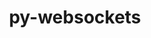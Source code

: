 ---
title: "py-websockets"
layout: cache
categories: [package, develop]
meta: {"versions": ["10.4"], "compilers": ["gcc@=11.3.0"], "oss": ["ubuntu22.04"], "platforms": ["linux"], "targets": ["x86_64_v3"], "stacks": ["ml-linux-x86_64-cpu", "ml-linux-x86_64-cuda"], "num_specs": 3, "num_specs_by_stack": {"ml-linux-x86_64-cuda": 3, "ml-linux-x86_64-cpu": 3}}
spec_details: [{"hash": "23nryp6tcrb2wcpxtyv3qnsdhfj6hkru", "compiler": "gcc@=11.3.0", "versions": ["10.4"], "os": "ubuntu22.04", "platform": "linux", "target": "x86_64_v3", "variants": ["build_system=python_pip"], "stacks": ["ml-linux-x86_64-cuda", "ml-linux-x86_64-cpu"], "size": "-", "tarball": "https://binaries.spack.io/develop/build_cache/linux-ubuntu22.04-x86_64_v3/gcc-11.3.0/py-websockets-10.4/linux-ubuntu22.04-x86_64_v3-gcc-11.3.0-py-websockets-10.4-23nryp6tcrb2wcpxtyv3qnsdhfj6hkru.spack"}, {"hash": "w77rdjeqr7bg3lbzgavb2g4a57zrkm4p", "compiler": "gcc@=11.3.0", "versions": ["10.4"], "os": "ubuntu22.04", "platform": "linux", "target": "x86_64_v3", "variants": ["build_system=python_pip"], "stacks": ["ml-linux-x86_64-cuda", "ml-linux-x86_64-cpu"], "size": "-", "tarball": "https://binaries.spack.io/develop/build_cache/linux-ubuntu22.04-x86_64_v3/gcc-11.3.0/py-websockets-10.4/linux-ubuntu22.04-x86_64_v3-gcc-11.3.0-py-websockets-10.4-w77rdjeqr7bg3lbzgavb2g4a57zrkm4p.spack"}, {"hash": "3oiz2nujnayhkvee7v232ftlfdx7op63", "compiler": "gcc@=11.3.0", "versions": ["10.4"], "os": "ubuntu22.04", "platform": "linux", "target": "x86_64_v3", "variants": ["build_system=python_pip"], "stacks": ["ml-linux-x86_64-cuda", "ml-linux-x86_64-cpu"], "size": "-", "tarball": "https://binaries.spack.io/develop/build_cache/linux-ubuntu22.04-x86_64_v3/gcc-11.3.0/py-websockets-10.4/linux-ubuntu22.04-x86_64_v3-gcc-11.3.0-py-websockets-10.4-3oiz2nujnayhkvee7v232ftlfdx7op63.spack"}]
---